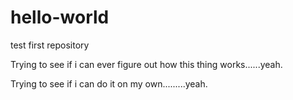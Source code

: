 # hello-world
test first repository

Trying to see if i can ever figure out how this thing works......yeah.

Trying to see if i can do it on my own.........yeah.
